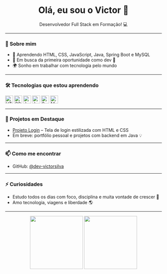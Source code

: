 <h1 align="center">Olá, eu sou o Victor 👋</h1>

<p align="center">
  Desenvolvedor Full Stack em Formação! 💻
</p>

---

### 🚀 Sobre mim

- 🧠 Aprendendo HTML, CSS, JavaScript, Java, Spring Boot e MySQL
- 🎯 Em busca da primeira oportunidade como dev 💼
- 🌍 Sonho em trabalhar com tecnologia pelo mundo

---

### 🛠️ Tecnologias que estou aprendendo

<img src="https://cdn.jsdelivr.net/gh/devicons/devicon/icons/html5/html5-original.svg" width="25" alt="HTML" />
<img src="https://cdn.jsdelivr.net/gh/devicons/devicon/icons/css3/css3-original.svg" width="25" alt="CSS" />
<img src="https://cdn.jsdelivr.net/gh/devicons/devicon/icons/javascript/javascript-original.svg" width="25" alt="JavaScript" />
<img src="https://cdn.jsdelivr.net/gh/devicons/devicon/icons/java/java-original.svg" width="25" alt="Java" />
<img src="https://cdn.jsdelivr.net/gh/devicons/devicon/icons/spring/spring-original.svg" width="25" alt="Spring Boot" />
<img src="https://cdn.jsdelivr.net/gh/devicons/devicon/icons/mysql/mysql-original.svg" width="25" alt="MySQL" />


---

### 🧪 Projetos em Destaque

- [Projeto Login](https://github.com/dev-victorsilva/projeto-login) – Tela de login estilizada com HTML e CSS
- Em breve: portfólio pessoal e projetos com backend em Java 💡

---

### 📫 Como me encontrar

- GitHub: [@dev-victorsilva](https://github.com/dev-victorsilva)

---

### ⚡ Curiosidades

- Estudo todos os dias com foco, disciplina e muita vontade de crescer 🚀
- Amo tecnologia, viagens e liberdade 🌎

---

<div align="center">
  <img height="170" src="https://github-readme-stats.vercel.app/api?username=dev-victorsilva&show_icons=true&theme=radical" />
  <img height="170" src="https://github-readme-stats.vercel.app/api/top-langs/?username=dev-victorsilva&layout=compact&theme=radical" />
</div>
